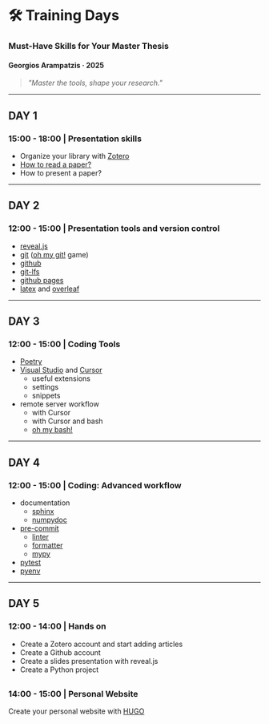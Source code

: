 
# 🛠️ Training Days

### Must-Have Skills for Your Master Thesis

#### Georgios Arampatzis · 2025

> *"Master the tools, shape your research."*


---
## DAY 1

### 15:00 - 18:00 | Presentation skills
- Organize your library with [Zotero](https://www.zotero.org)
- [How to read a paper?](https://www.slideshare.net/slideshow/research-101-how-to-read-a-scientific-paper-1a7f/267166602)
- How to present a paper?


---
## DAY 2

### 12:00 - 15:00 | Presentation tools and version control

- [reveal.js](https://revealjs.com/)
- [git](https://realpython.com/python-git-github-intro/) ([oh my git!](https://ohmygit.org) game)
- [github](https://realpython.com/python-git-github-intro/)
- [git-lfs](https://git-lfs.com)
- [github pages](https://docs.github.com/en/pages/quickstart)
- [latex](https://www.overleaf.com/learn/latex/Learn_LaTeX_in_30_minutes) 
and [overleaf](https://www.overleaf.com)


---
## DAY 3

### 12:00 - 15:00 | Coding Tools
- [Poetry](https://python-poetry.org)
- [Visual Studio](https://visualstudio.microsoft.com) and [Cursor](https://www.cursor.com)
    - useful extensions
    - settings
    - snippets
- remote server workflow
    - with Cursor
    - with Cursor and bash
    - [oh my bash!](https://ohmybash.nntoan.com)


---
## DAY 4

### 12:00 - 15:00 | Coding: Advanced workflow
- documentation
    - [sphinx](https://www.sphinx-doc.org/en/master/usage/quickstart.html)
    - [numpydoc](https://numpydoc.readthedocs.io/en/latest/install.html)
- [pre-commit](https://pre-commit.com)
    - [linter](https://flake8.pycqa.org/en/latest/)
    - [formatter](https://flake8.pycqa.org/en/latest/internal/formatters.html)
    - [mypy](https://realpython.com/python-type-checking/)
- [pytest](https://realpython.com/pytest-python-testing/)
- [pyenv](https://realpython.com/intro-to-pyenv/)


---
## DAY 5

### 12:00 - 14:00 | Hands on

- Create a Zotero account and start adding articles
- Create a Github account
- Create a slides presentation with reveal.js
- Create a Python project

<div style="margin-top: 30px;"></div>

### 14:00 - 15:00 | Personal Website

Create your personal website with [HUGO](https://gohugo.io)
